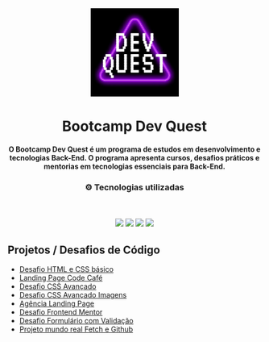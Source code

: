 <div align="center">
<img src="https://github.com/luispaulobrito/Curso-Dev-Quest/blob/main/assets/devquestlogo.jpg" width="175px"> 
</div>
<h1 align="center">Bootcamp Dev Quest</h1>
<h4 align="center">O Bootcamp Dev Quest é um programa de estudos em desenvolvimento e tecnologias Back-End. O programa apresenta cursos, desafios práticos e mentorias em tecnologias essenciais para  Back-End.</h4>

<h3 align="center">
⚙️ Tecnologias utilizadas

<p>&nbsp;</p>
<img src="https://img.shields.io/badge/git-%23F05033.svg?style=for-the-badge&logo=git&logoColor=white"/>
<img src="https://img.shields.io/badge/html5-%23E34F26.svg?style=for-the-badge&logo=html5&logoColor=white"/>
<img src="https://img.shields.io/badge/css3-%231572B6.svg?style=for-the-badge&logo=css3&logoColor=white"/>
<img src="https://img.shields.io/badge/javascript-%23323330.svg?style=for-the-badge&logo=javascript&logoColor=%23F7DF1E">

</h3>

## Projetos / Desafios de Código

- [Desafio HTML e CSS básico](https://github.com/luispaulobrito/Curso-Dev-Quest/tree/main/03%20-%20desafio-html-css-basico)
- [Landing Page Code Café](https://github.com/luispaulobrito/Curso-Dev-Quest/tree/main/06%20-%20landing-page-code-cafe)
- [Desafio CSS Avançado](https://github.com/luispaulobrito/Curso-Dev-Quest/tree/main/09%20-%20desafio-css-avancado)
- [Desafio CSS Avançado Imagens](https://github.com/luispaulobrito/Curso-Dev-Quest/tree/main/10%20-%20desafio-css-avancado-imagens)
- [Agência Landing Page](https://github.com/luispaulobrito/Curso-Dev-Quest/tree/main/16%20-%20landing-page-com-grid)
- [Desafio Frontend Mentor](https://github.com/luispaulobrito/Curso-Dev-Quest/tree/main/17%20-%20desafio-frontend-mentor)
- [Desafio Formulário com Validação](https://github.com/luispaulobrito/Curso-Dev-Quest/tree/main/22%20-%20desafio-js-intermediario-3)
- [Projeto mundo real Fetch e Github](https://github.com/luispaulobrito/Curso-Dev-Quest/tree/main/25%20-%20projeto-fetch-github-api-main)
